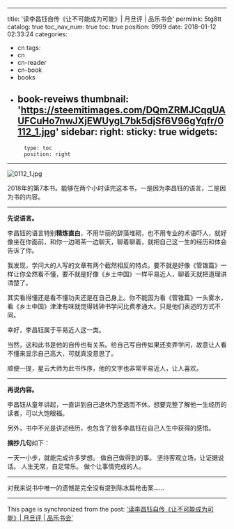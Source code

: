 
---
title: '读李昌钰自传《让不可能成为可能》| 月旦评 | 品乐书会'
permlink: 5tg8tt
catalog: true
toc_nav_num: true
toc: true
position: 9999
date: 2018-01-12 02:33:24
categories:
- cn
tags:
- cn
- cn-reader
- cn-book
- books
- book-reveiws
thumbnail: 'https://steemitimages.com/DQmZRMJCqqUAUFCuHo7nwJXjEWUygL7bk5djSf6V96gYqfr/0112_1.jpg'
sidebar:
    right:
        sticky: true
widgets:
    -
        type: toc
        position: right
---


![0112_1.jpg](https://steemitimages.com/DQmZRMJCqqUAUFCuHo7nwJXjEWUygL7bk5djSf6V96gYqfr/0112_1.jpg)


2018年的第7本书。能够在两个小时读完这本书，一是因为李昌钰的语言，二是因为书的内容。

**********

**先说语言。**

李昌钰的语言特别**精炼直白**，不用华丽的辞藻堆砌，也不用专业的术语吓人，就好像坐在你面前，和你一边喝茶一边聊天，聊着聊着，就把自己这一生的经历和体会告诉了你。

我发现，学问大的人写的文章有两个截然相反的特点。要不就是好像《管锥篇》一样让你全然看不懂，要不就是好像《乡土中国》一样平易近人，聊着天就把道理讲清楚了。

其实看得懂还是看不懂功夫还是在自己身上。你不能因为看《管锥篇》一头雾水，看《乡土中国》津津有味就觉得钱钟书学问比费孝通大。只是他们表述的方式不同。

幸好，李昌钰属于平易近人这一类。

当然，这和此书是他的自传也有关系。给自己写自传如果还卖弄学问，故意让人看不懂来显示自己高大，可就真没意思了。

顺便一提，星云大师为此书作序，他的文字也非常平易近人，让人喜欢。

**************

**再说内容。**

李昌钰从童年讲起，一直讲到自己退休乃至退而不休。想要完整了解他一生经历的读者，可以大饱眼福。

另外，书中不光是讲述经历，也包含了很多李昌钰在自己人生中获得的感悟。

**摘抄几句**如下：

一天一小步，就能完成许多梦想。
做自己做得到的事。
坚持客观立场，让证据说话。
人生无常，自足常乐。
做个让事情完成的人。

*********

对我来说书中唯一的遗憾是完全没有提到陈水扁枪击案……

- - -

This page is synchronized from the post: ['读李昌钰自传《让不可能成为可能》| 月旦评 | 品乐书会'](https://steemit.com/@weisheng167388/5tg8tt)
